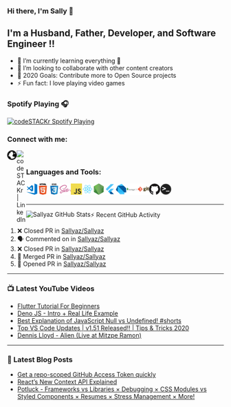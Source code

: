 ### Hi there, I'm Sally 👋

## I'm a Husband, Father, Developer, and Software Engineer !!

- 🌱 I’m currently learning everything 🤣
- 👯 I’m looking to collaborate with other content creators
- 🥅 2020 Goals: Contribute more to Open Source projects
- ⚡ Fun fact: I love playing video games

### Spotify Playing 🎧

[<img src="https://now-playing-codestackr.vercel.app/api/spotify-playing" alt="codeSTACKr Spotify Playing" width="350" />](https://open.spotify.com/track/45Egmo7icyopuzJN0oMEdk)

### Connect with me:

[<img align="left" alt="codeSTACKr.com" width="22px" src="https://raw.githubusercontent.com/iconic/open-iconic/master/svg/globe.svg" />][website]
[<img align="left" alt="codeSTACKr | LinkedIn" width="22px" src="https://cdn.jsdelivr.net/npm/simple-icons@v3/icons/linkedin.svg" />][linkedin]

<br />

### Languages and Tools:

[<img align="left" alt="Visual Studio Code" width="26px" src="https://raw.githubusercontent.com/github/explore/80688e429a7d4ef2fca1e82350fe8e3517d3494d/topics/visual-studio-code/visual-studio-code.png" />][webdevplaylist]
[<img align="left" alt="HTML5" width="26px" src="https://raw.githubusercontent.com/github/explore/80688e429a7d4ef2fca1e82350fe8e3517d3494d/topics/html/html.png" />][webdevplaylist]
[<img align="left" alt="CSS3" width="26px" src="https://raw.githubusercontent.com/github/explore/80688e429a7d4ef2fca1e82350fe8e3517d3494d/topics/css/css.png" />][cssplaylist]
[<img align="left" alt="Sass" width="26px" src="https://raw.githubusercontent.com/github/explore/80688e429a7d4ef2fca1e82350fe8e3517d3494d/topics/sass/sass.png" />][cssplaylist]
[<img align="left" alt="JavaScript" width="26px" src="https://raw.githubusercontent.com/github/explore/80688e429a7d4ef2fca1e82350fe8e3517d3494d/topics/javascript/javascript.png" />][jsplaylist]
[<img align="left" alt="React" width="26px" src="https://raw.githubusercontent.com/github/explore/80688e429a7d4ef2fca1e82350fe8e3517d3494d/topics/react/react.png" />][reactplaylist]
[<img align="left" alt="Node.js" width="26px" src="https://raw.githubusercontent.com/github/explore/80688e429a7d4ef2fca1e82350fe8e3517d3494d/topics/nodejs/nodejs.png" />][webdevplaylist]
[<img align="left" alt="Flutter" width="26px" src="https://raw.githubusercontent.com/github/explore/361e2821e2dea67711cde99c9c40ed357061cf27/topics/flutter/flutter.png" />][webdevplaylist]
[<img align="left" alt="Dart" width="26px" src="https://raw.githubusercontent.com/github/explore/80688e429a7d4ef2fca1e82350fe8e3517d3494d/topics/dart/dart.png" />][webdevplaylist]
[<img align="left" alt="MongoDB" width="26px" src="https://raw.githubusercontent.com/github/explore/80688e429a7d4ef2fca1e82350fe8e3517d3494d/topics/mongodb/mongodb.png" />][webdevplaylist]
[<img align="left" alt="Git" width="26px" src="https://raw.githubusercontent.com/github/explore/80688e429a7d4ef2fca1e82350fe8e3517d3494d/topics/git/git.png" />][webdevplaylist]
[<img align="left" alt="GitHub" width="26px" src="https://raw.githubusercontent.com/github/explore/78df643247d429f6cc873026c0622819ad797942/topics/github/github.png" />][webdevplaylist]
[<img align="left" alt="Terminal" width="26px" src="https://raw.githubusercontent.com/github/explore/80688e429a7d4ef2fca1e82350fe8e3517d3494d/topics/terminal/terminal.png" />][webdevplaylist]

<br />
<br />

---

  <img align="left" alt="Sallyaz GitHub Stats" src="https://github-readme-stats.codestackr.vercel.app/api?username=sallyaz&show_icons=true&hide_border=true" />


:zap: Recent GitHub Activity
  
<!--START_SECTION:activity-->
1. ❌ Closed PR in [Sallyaz/Sallyaz](https://github.com/sallyaz/Memories-App)
2. 🗣 Commented on in [Sallyaz/Sallyaz](https://github.com/codeSTACKr/codeSTACKr)
3. ❌ Closed PR in [Sallyaz/Sallyaz](https://github.com/sallyaz/e-commerce)
4. 🎉 Merged PR in [Sallyaz/Sallyaz](https://github.com/codeSTACKr/codeSTACKr)
5. 💪 Opened PR in [Sallyaz/Sallyaz](https://github.com/rabashani/smart-athletes)
<!--END_SECTION:activity-->

---

### 📺 Latest YouTube Videos

<!-- YOUTUBE:START -->

- [Flutter Tutorial For Beginners](https://www.youtube.com/watch?v=LeTgMYlGVrM&t=16s&ab_channel=TechWithTim)
- [Deno JS - Intro + Real Life Example](https://www.youtube.com/watch?v=Y-SIhZwbuLo&ab_channel=JavaScriptMastery)
- [Best Explanation of JavaScript Null vs Undefined! #shorts](https://www.youtube.com/watch?v=fCGswW7fruY)
- [Top VS Code Updates | v1.51 Released!! | Tips & Tricks 2020](https://www.youtube.com/watch?v=Vt7omOyyjrc)
- [Dennis Lloyd - Alien (Live at Mitzpe Ramon)](https://www.youtube.com/watch?v=tyHdtifvQz8&ab_channel=DennisLloydVEVO)
<!-- YOUTUBE:END -->

---

### 📕 Latest Blog Posts

<!-- BLOG-POST-LIST:START -->

- [Get a repo-scoped GitHub Access Token quickly](https://wesbos.com/scoped-github-access-token/)
- [React’s New Context API Explained](https://wesbos.com/react-context/)
- [Potluck - Frameworks vs Libraries × Debugging × CSS Modules vs Styled Components × Resumes × Stress Management × More!](https://syntax.fm/show/304/potluck-frameworks-vs-libraries-debugging-css-modules-vs-styled-components-resumes-stress-management-more)
<!-- BLOG-POST-LIST:END -->




[website]: https://app.netlify.com/sites/sally-portfolio/overview
[linkedin]: https://www.linkedin.com/in/sally-azulay/
[webdevplaylist]: https://www.youtube.com/playlist?list=PLkwxH9e_vrAJ0WbEsFA9W3I1W-g_BTsbt
[jsplaylist]: https://www.youtube.com/playlist?list=PLkwxH9e_vrALRJKu7wfXby3MKeflhTu6B
[cssplaylist]: https://www.youtube.com/playlist?list=PLkwxH9e_vrALSdvZuEh6gqQdmDoDIoqz4
[reactplaylist]: https://www.youtube.com/playlist?list=PLkwxH9e_vrAK4TdffpxKY3QGyHCpxFcQ0
